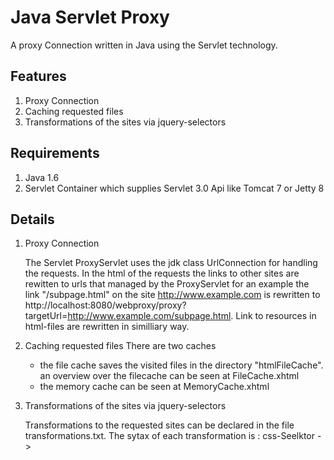 Java Servlet Proxy
==================

A proxy Connection written in Java using the Servlet technology.

Features
--------

1.    Proxy Connection
2.    Caching requested files
3.    Transformations of the sites via jquery-selectors


Requirements
------------

1.    Java 1.6
2.    Servlet Container which supplies Servlet 3.0 Api like Tomcat 7 or Jetty 8

Details
-----------

1.    Proxy Connection

      The Servlet ProxyServlet uses the jdk class UrlConnection for handling the requests. In the html of the requests the links to other sites are rewitten to urls that managed by the ProxyServlet for an example the link "/subpage.html" on the site http://www.example.com is rewritten to http://localhost:8080/webproxy/proxy?targetUrl=http://www.example.com/subpage.html. Link to resources in html-files are rewritten in similliary way.

2.    Caching requested files
      There are two caches 
      * the file cache saves the visited files in the directory "htmlFileCache". an overview over the filecache can be seen at FileCache.xhtml
      * the memory cache can be seen at MemoryCache.xhtml

3.    Transformations of the sites via jquery-selectors
      
      Transformations to the requested sites can be declared in the file transformations.txt. The sytax of each transformation is : css-Seelktor ->
     
